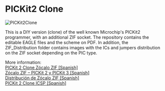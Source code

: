 # PICKit2 Clone

![PICKit2Clone](https://palmacas.com/wp-content/uploads/post66_1.jpg)

This is a DIY version (clone) of the well known Microchip's PICKit2 programmer, with an additional ZIF socket. The repository contains the editable EAGLE files and the scheme on PDF. In addition, the ZIF_Distribution folder contains images with the ICs and jumpers distribution on the ZIF socket depending on the PIC type.

More information:  
[PICKit 2 Clone Zócalo ZIF [Spanish]](https://palmacas.com/pickit-2-clone-zocalo-zif/)  
[Zócalo ZIF – PICKit 2 y PICKit 3 [Spanish]](https://palmacas.com/zocalo-zif-pickit-2-y-pickit-3/)  
[Distribución de Zócalo ZIF [Spanish]](https://palmacas.com/distribucion-zocalo-zif/)  
[PICKit 2 Clone ICSP [Spanish]](https://palmacas.com/pickit-2-clone-icsp/)
